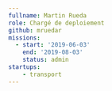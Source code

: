 ```yaml
---
fullname: Martin Rueda
role: Chargé de deploiement
github: mruedar
missions:
  - start: '2019-06-03'
    end: '2019-08-03'
    status: admin
startups:
    - transport
---
```

